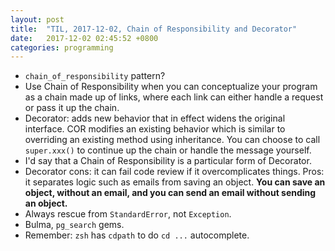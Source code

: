 ```yaml
---
layout: post
title:  "TIL, 2017-12-02, Chain of Responsibility and Decorator"
date:   2017-12-02 02:45:52 +0800
categories: programming
---
```


- `chain_of_responsibility` pattern?
- Use Chain of Responsibility when you can conceptualize your program as a chain made up of links, where each link can either handle a request or pass it up the chain.
- Decorator: adds new behavior that in effect widens the original interface. COR modifies an existing behavior which is similar to overriding an existing method using inheritance. You can choose to call `super.xxx()` to continue up the chain or handle the message yourself.
- I'd say that a Chain of Responsibility is a particular form of Decorator.
- Decorator cons: it can fail code review if it overcomplicates things. Pros: it separates logic such as emails from saving an object. **You can save an object, without an email, and you can send an email without sending an object.**
- Always rescue from `StandardError`, not `Exception`.
- Bulma, `pg_search` gems.
- Remember: `zsh` has `cdpath` to do `cd ...` autocomplete.
